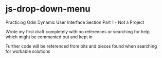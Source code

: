 # js-drop-down-menu
Practicing Odin Dynamic User Interface Section Part 1 - Not a Project

Wrote my first draft completely with no references or searching for help, which might be commented out and kept in

Further code will be referenced from bits and pieces found when searching for workable solutions
